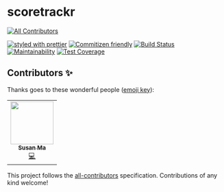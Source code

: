 # scoretrackr
<!-- ALL-CONTRIBUTORS-BADGE:START - Do not remove or modify this section -->
[![All Contributors](https://img.shields.io/badge/all_contributors-1-orange.svg?style=flat-square)](#contributors-)
<!-- ALL-CONTRIBUTORS-BADGE:END -->

[![styled with prettier](https://img.shields.io/badge/styled_with-prettier-ff69b4.svg?style=flat-square)](https://github.com/prettier/prettier)
[![Commitizen friendly](https://img.shields.io/badge/commitizen-friendly-brightgreen.svg)](http://commitizen.github.io/cz-cli/)
[![Build Status](https://travis-ci.com/wescopeland/scoretrackr.svg?branch=production)](https://travis-ci.com/wescopeland/scoretrackr)
[![Maintainability](https://api.codeclimate.com/v1/badges/a1b5eddfa3712441cce8/maintainability)](https://codeclimate.com/github/wescopeland/scoretrackr/maintainability)
[![Test Coverage](https://api.codeclimate.com/v1/badges/a1b5eddfa3712441cce8/test_coverage)](https://codeclimate.com/github/wescopeland/scoretrackr/test_coverage)

## Contributors ✨

Thanks goes to these wonderful people ([emoji key](https://allcontributors.org/docs/en/emoji-key)):

<!-- ALL-CONTRIBUTORS-LIST:START - Do not remove or modify this section -->
<!-- prettier-ignore-start -->
<!-- markdownlint-disable -->
<table>
  <tr>
    <td align="center"><a href="https://github.com/purplem1lk"><img src="https://avatars2.githubusercontent.com/u/49956513?v=4" width="100px;" alt=""/><br /><sub><b>Susan Ma</b></sub></a><br /><a href="https://github.com/wescopeland/scoretrackr/commits?author=purplem1lk" title="Code">💻</a></td>
  </tr>
</table>

<!-- markdownlint-enable -->
<!-- prettier-ignore-end -->
<!-- ALL-CONTRIBUTORS-LIST:END -->

This project follows the [all-contributors](https://github.com/all-contributors/all-contributors) specification. Contributions of any kind welcome!